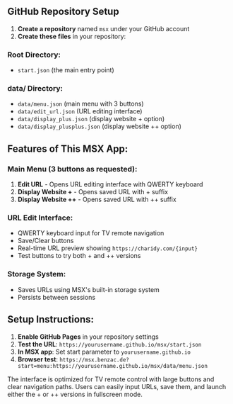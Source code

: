 
## GitHub Repository Setup

1. **Create a repository** named `msx` under your GitHub account
2. **Create these files** in your repository:

### Root Directory:
- `start.json` (the main entry point)

### data/ Directory:
- `data/menu.json` (main menu with 3 buttons)
- `data/edit_url.json` (URL editing interface)
- `data/display_plus.json` (display website + option)
- `data/display_plusplus.json` (display website ++ option)

## Features of This MSX App:

### Main Menu (3 buttons as requested):
1. **Edit URL** - Opens URL editing interface with QWERTY keyboard
2. **Display Website +** - Opens saved URL with + suffix
3. **Display Website ++** - Opens saved URL with ++ suffix

### URL Edit Interface:
- QWERTY keyboard input for TV remote navigation
- Save/Clear buttons
- Real-time URL preview showing `https://charidy.com/{input}`
- Test buttons to try both + and ++ versions

### Storage System:
- Saves URLs using MSX's built-in storage system
- Persists between sessions

## Setup Instructions:

1. **Enable GitHub Pages** in your repository settings
2. **Test the URL**: `https://yourusername.github.io/msx/start.json`
3. **In MSX app**: Set start parameter to `yourusername.github.io`
4. **Browser test**: `https://msx.benzac.de?start=menu:https://yourusername.github.io/msx/data/menu.json`

The interface is optimized for TV remote control with large buttons and clear navigation paths. Users can easily input URLs, save them, and launch either the + or ++ versions in fullscreen mode.